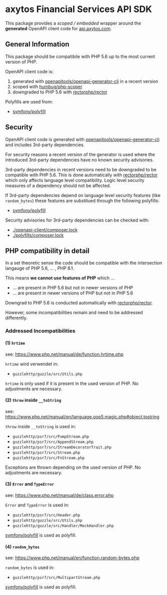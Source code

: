 # axytos Financial Services API SDK

This package provides a _scoped / embedded_ wrapper around the __generated__ OpenAPI client code for [api.axytos.com](https://api.axytos.com/index.html).

## General Information

This package should be compatibile with PHP 5.6 up to the most current version of PHP.

OpenAPI client code is:

1. generated with [openapitools/openapi-generator-cli](https://openapi-generator.tech/) in a recent version
2. scoped with [humbug/php-scoper](https://github.com/humbug/php-scoper)
3. downgraded to PHP 5.6 with [rectorphp/rector](https://github.com/rectorphp/rector)

Polyfills are used from:
* [symfony/polyfill](https://github.com/symfony/polyfill)

## Security

OpenAPI client code is generated with [openapitools/openapi-generator-cli](https://openapi-generator.tech/) and includes 3rd-party dependencies.

For security reasons a recent version of the generator is used where the introduced 3rd-party dependencies have no known security advisories.

3rd-party dependencies in recent versions need to be downgraded to be compatible with PHP 5.6.
This is done automatically with [rectorphp/rector](https://github.com/rectorphp/rector) which only affects language level compatibility. 
Logic level security measures of a dependency should not be affected.

If 3rd-party dependencies depend on language level security features (like `random_bytes`) these features are substitued through the following polyfills:

* [symfony/polyfill](https://github.com/symfony/polyfill)

Security advisories for 3rd-party dependencies can be checked with:

* [./openapi-client/composer.lock](./openapi-client/composer.lock)
* [./polyfills/composer.lock](./polyfills/composer.lock)


## PHP compatibility in detail

In a set theoretic sense the code should be compatible with the intersection langauge of PHP 5.6, ... , PHP 8.1.

This means __we cannot use features of PHP__ which ...

* ... are present in PHP 5.6 but not in newer versions of PHP
* ... are present in newer versions of PHP but not in PHP 5.6

Downgrad to PHP 5.6 is conducted automatically with [rectorphp/rector](https://github.com/rectorphp/rector).

However, some incompatibilities remain and need to be addressed differently.

### Addressed Incompatibilities

#### (1) `hrtime`

see: https://www.php.net/manual/de/function.hrtime.php

`hrtime` wird verwendet in:

* `guzzlehttp/guzzle/src/Utils.php`

`hrtime` is only used if it is present in the used version of PHP.
No adjustments are necessary.

#### (2) `throw` inside `__toString`

see: https://www.php.net/manual/en/language.oop5.magic.php#object.tostring

`throw` inside `__toString` is used in:

* `guzzlehttp/psr7/src/PumpStream.php`
* `guzzlehttp/psr7/src/AppendStream.php`
* `guzzlehttp/psr7/src/StreamDecoratorTrait.php`
* `guzzlehttp/psr7/src/Stream.php`
* `guzzlehttp/psr7/src/FnStream.php`

Exceptions are thrown depending on the used version of PHP.
No adjustments are necessary.

#### (3) `Error` and `TypeError`

see: https://www.php.net/manual/de/class.error.php

`Error` and `TypeError` is used in:
* `guzzlehttp/psr7/src/Header.php`
* `guzzlehttp/guzzle/src/Utils.php`
* `guzzlehttp/guzzle/src/Handler/MockHandler.php`

[symfony/polyfill](https://github.com/symfony/polyfill) is used as polyfill.

#### (4) `random_bytes`

see: https://www.php.net/manual/en/function.random-bytes.php

`random_bytes` is used in:

* `guzzlehttp/psr7/src/MultipartStream.php`

[symfony/polyfill](https://github.com/symfony/polyfill) is used as polyfill. 